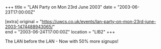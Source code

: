 +++
title = "LAN Party on Mon 23rd June 2003"
date = "2003-06-23T17:00:00Z"

[extra]
original = "https://uwcs.co.uk/events/lan-party-on-mon-23rd-june-2003-1474488943065/"    
end = "2003-06-24T17:00:00Z"
location = "LIB2"
+++

The LAN before the LAN - Now with 50% more signups\!

